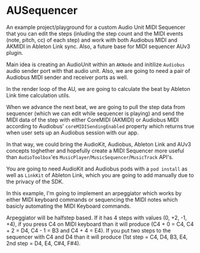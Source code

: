 AUSequencer
====

An example project/playground for a custom Audio Unit MIDI Sequencer that you can edit the steps (inluding the step count and the MIDI events (note, pitch, cc) of each step) and work with both Audiobus MIDI and AKMIDI in Ableton Link sync. Also, a future base for MIDI sequencer AUv3 plugin.
  
Main idea is creating an AudioUnit within an `AKNode` and initilize `Audiobus` audio sender port with that audio unit. Also, we are going to need a pair of Audiobus MIDI sender and receiver ports as well.
  
In the render loop of the AU, we are going to calculate the beat by Ableton Link time calculation utils.
  
When we advance the next beat, we are going to pull the step data from sequencer (which we can edit while sequencer is playing) and send the MIDI data of the step with either CoreMIDI (AKMIDI) or Audiobus MIDI according to Audiobus' `coreMIDISendingEnabled` property which returns true when user sets up an Audiobus session with our app.

In that way, we could bring the AudioKit, Audiobus, Ableton Link and AUv3 concepts toghether and hopefully create a MIDI Sequencer more useful than `AudioToolbox`'es `MusicPlayer`/`MusicSequencer`/`MusicTrack` API's.

You are going to need AudioKit and Audiobus pods with a `pod install` as well as `LinkKit` of Ableton Link, which you are going to add manually due to the privacy of the SDK.

In this example, I'm going to implement an arpeggiator which works by either MIDI keyboard commands or sequencing the MIDI notes which basicly automating the MIDI Keyboard commands.
  
Arpeggiator will be halfstep based. If it has 4 steps with values (0, +2, -1, +4), if you press C4 on MIDI keyboard than it will produce (C4 + 0 = C4, C4 + 2 = D4, C4 - 1 = B3 and C4 + 4 = E4). If you put two steps to the sequencer with C4 and D4 than it will produce (1st step = C4, D4, B3, E4, 2nd step = D4, E4, C#4, F#4).